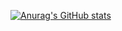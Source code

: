 [![Anurag's GitHub stats](https://github-readme-stats.vercel.app/api?username=ZiyangQian)](https://github.com/anuraghazra/github-readme-stats)
